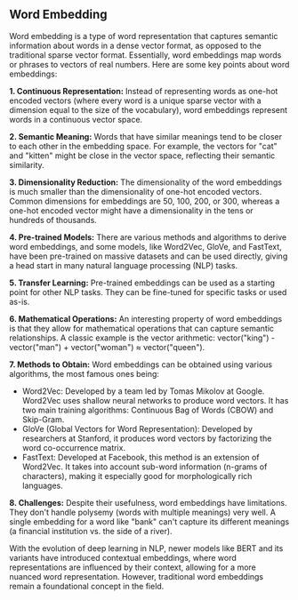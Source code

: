 ## Word Embedding

Word embedding is a type of word representation that captures semantic information about words in a dense vector format, as opposed to the traditional sparse vector format. Essentially, word embeddings map words or phrases to vectors of real numbers. Here are some key points about word embeddings:

**1. Continuous Representation:** Instead of representing words as one-hot encoded vectors (where every word is a unique sparse vector with a dimension equal to the size of the vocabulary), word embeddings represent words in a continuous vector space.

**2. Semantic Meaning:** Words that have similar meanings tend to be closer to each other in the embedding space. For example, the vectors for "cat" and "kitten" might be close in the vector space, reflecting their semantic similarity.

**3. Dimensionality Reduction:** The dimensionality of the word embeddings is much smaller than the dimensionality of one-hot encoded vectors. Common dimensions for embeddings are 50, 100, 200, or 300, whereas a one-hot encoded vector might have a dimensionality in the tens or hundreds of thousands.

**4. Pre-trained Models:** There are various methods and algorithms to derive word embeddings, and some models, like Word2Vec, GloVe, and FastText, have been pre-trained on massive datasets and can be used directly, giving a head start in many natural language processing (NLP) tasks.

**5. Transfer Learning:** Pre-trained embeddings can be used as a starting point for other NLP tasks. They can be fine-tuned for specific tasks or used as-is.

**6. Mathematical Operations:** An interesting property of word embeddings is that they allow for mathematical operations that can capture semantic relationships. A classic example is the vector arithmetic: vector("king") - vector("man") + vector("woman") ≈ vector("queen").

**7. Methods to Obtain:** Word embeddings can be obtained using various algorithms, the most famous ones being:
- Word2Vec: Developed by a team led by Tomas Mikolov at Google. Word2Vec uses shallow neural networks to produce word vectors. It has two main training algorithms: Continuous Bag of Words (CBOW) and Skip-Gram.
- GloVe (Global Vectors for Word Representation): Developed by researchers at Stanford, it produces word vectors by factorizing the word co-occurrence matrix.
- FastText: Developed at Facebook, this method is an extension of Word2Vec. It takes into account sub-word information (n-grams of characters), making it especially good for morphologically rich languages.

**8. Challenges:** Despite their usefulness, word embeddings have limitations. They don't handle polysemy (words with multiple meanings) very well. A single embedding for a word like "bank" can't capture its different meanings (a financial institution vs. the side of a river).

With the evolution of deep learning in NLP, newer models like BERT and its variants have introduced contextual embeddings, where word representations are influenced by their context, allowing for a more nuanced word representation. However, traditional word embeddings remain a foundational concept in the field.